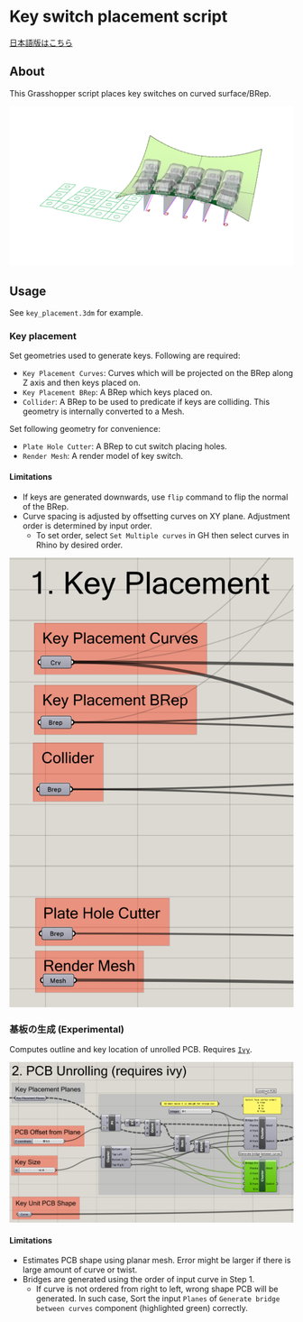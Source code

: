 # Key switch placement script

[日本語版はこちら](./README_ja.md)

## About

This Grasshopper script places key switches on curved surface/BRep.

![screenshot](doc/image/key_placement_result.png)

## Usage

See `key_placement.3dm` for example.

### Key placement

Set geometries used to generate keys. Following are required:

* `Key Placement Curves`: Curves which will be projected on the BRep along Z axis and then keys placed on.
* `Key Placement BRep`: A BRep which keys placed on.
* `Collider`: A BRep to be used to predicate if keys are colliding. This geometry is internally converted to a Mesh.

Set following geometry for convenience:

* `Plate Hole Cutter`: A BRep to cut switch placing holes.
* `Render Mesh`: A render model of key switch.

#### Limitations

* If keys are generated downwards, use `flip` command to flip the normal of the BRep.
* Curve spacing is adjusted by offsetting curves on XY plane. Adjustment order is determined by input order.
    * To set order, select `Set Multiple curves` in GH then select curves in Rhino by desired order.

![GH input section](doc/image/gh_input_step1.png)

### 基板の生成 (Experimental)

Computes outline and key location of unrolled PCB. Requires [`Ivy`](https://www.food4rhino.com/en/app/ivy).

![GH input section](doc/image/gh_input_step2.png)

#### Limitations

* Estimates PCB shape using planar mesh. Error might be larger if there is large amount of curve or twist.
* Bridges are generated using the order of input curve in Step 1.
    * If curve is not ordered from right to left, wrong shape PCB will be generated. In such case, Sort the input `Planes` of `Generate bridge between curves` component (highlighted green) correctly.